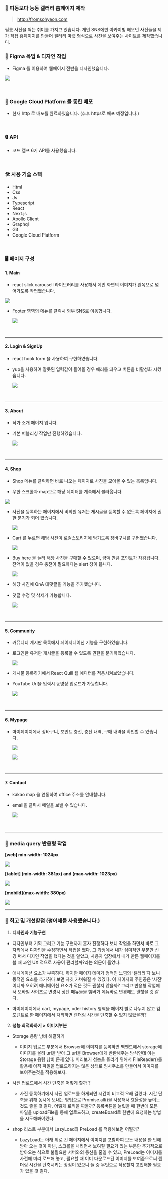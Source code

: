 ### 🌱 피동보다 능동 갤러리 홈페이지 제작

> http://fromsohyeon.com

필름 사진을 찍는 취미를 가지고 있습니다. 개인 SNS에만 아카이빙 해오던 사진들을 제가 직접 홈페이지를 만들어 갤러리 마켓 형식으로 사진을 보여주는 사이트를 제작했습니다.

### 🎨 Figma 목업 & 디자인 작업

- Figma 를 이용하여 웹페이지 전반을 디자인했습니다.

![](https://velog.velcdn.com/images/hjthgus777/post/95923b00-f6b5-4d5a-b467-7103da9bd293/image.png)

<br>

### 📡 Google Cloud Platform 를 통한 배포

- 현재 http 로 배포를 완료하였습니다. (추후 https로 배포 예정입니다.)

<br>

### 🔒 API

- 코드 캠프 6기 API를 사용했습니다.

<br>

### 🛠 사용 기술 스택

- Html
- Css
- Js
- Typescript
- React
- Next.js
- Apollo Client
- Graphql
- Git
- Google Cloud Platform

<br>

### 🖥 페이지 구성

#### 1. Main

- react slick carousell 라이브러리를 사용해서 메인 화면의 이미지가 왼쪽으로 넘어가도록 작업했습니다.

<img src="https://velog.velcdn.com/images/hjthgus777/post/57ed2f25-643c-4a8e-b491-d6a4e6cadfe9/image.gif">

- Footer 영역의 메뉴를 클릭시 외부 SNS로 이동합니다.

  ![](https://velog.velcdn.com/images/hjthgus777/post/9a949800-1b5a-439a-88e4-b8ce0222f449/image.gif)

<br>

---

#### 2. Login & SignUp

- react hook form 을 사용하여 구현하였습니다.
- yup을 사용하여 잘못된 입력값이 들어올 경우 에러를 띄우고 버튼을 비활성화 시켰습니다.

  ![](https://velog.velcdn.com/images/hjthgus777/post/f5f49e6c-08d7-4306-8f60-8ff5e68cdb52/image.gif)

<br>

---

#### 3. About

- 작가 소개 페이지 입니다.
- 기본 퍼블리싱 작업만 진행하였습니다.

  ![](https://velog.velcdn.com/images/hjthgus777/post/f49568d0-4fe8-46c4-8343-c7868d195627/image.gif)

<br>

---

#### 4. Shop

- Shop 메뉴를 클릭하면 바로 나오는 페이지로 사진을 모아볼 수 있는 목록입니다.

- 무한 스크롤과 map으로 해당 데이터를 계속해서 불러옵니다.

![](https://velog.velcdn.com/images/hjthgus777/post/bf2a1e03-5190-4108-bf5e-0552edb8f0ee/image.gif)

- 사진을 등록하는 페이지에서 비회원 유저는 게시글을 등록할 수 없도록 페이지에 권한 분기가 되어 있습니다.

  ![](https://velog.velcdn.com/images/hjthgus777/post/1e889ef3-32c3-469e-9d60-9fd47e319fe2/image.gif)

- Cart 를 누르면 해당 사진이 로컬스토리지에 담기도록 장바구니를 구현했습니다.

  ![](https://velog.velcdn.com/images/hjthgus777/post/161fba27-adcd-45b3-98c0-d5acf500dd3e/image.gif)

- Buy here 을 눌러 해당 사진을 구매할 수 있으며, 금액 만큼 포인트가 차감됩니다. 잔액이 없을 경우 충전이 필요하다는 alert 창이 뜹니다.

  ![](https://velog.velcdn.com/images/hjthgus777/post/10a3dc20-e313-4026-a484-abd702415301/image.gif)

- 해당 사진에 QnA 대댓글을 기능을 추가했습니다.
- 댓글 수정 및 삭제가 가능합니다.

  ![](https://velog.velcdn.com/images/hjthgus777/post/35020257-d12e-4507-97cd-d47822236d21/image.gif)

<br>

---

#### 5. Community

- 커뮤니티 게시판 목록에서 페이지네이션 기능을 구현하였습니다.
- 로그인한 유저만 게시글을 등록할 수 있도록 권한을 분기하였습니다.

  ![](https://velog.velcdn.com/images/hjthgus777/post/84a7d1d7-4951-4d5e-8e74-ceae6b326a6e/image.gif)

- 게시물 등록하기에서 React Quill 웹 에디터를 적용시켜보았습니다.
- YouTube Url을 입력시 동영상 업로드가 가능합니다.

  ![](https://velog.velcdn.com/images/hjthgus777/post/23aaa77b-d9a3-4e74-a2ae-c899a4095306/image.gif)

<br>

---

#### 6. Mypage

- 마이페이지에서 장바구니, 포인트 충전, 충전 내역, 구매 내역을 확인할 수 있습니다.

  ![](https://velog.velcdn.com/images/hjthgus777/post/9d368aec-8d26-44b7-9e7a-e0d1bfe2e2f4/image.gif)

  ![](https://velog.velcdn.com/images/hjthgus777/post/58ab12eb-efd8-433f-bb4e-b3e52132f67b/image.gif)

<br>

---

#### 7. Contact

- kakao map 을 연동하여 office 주소를 안내합니다.
- email을 클릭시 메일을 보낼 수 있습니다.

  ![](https://velog.velcdn.com/images/hjthgus777/post/e390b56f-f99f-4452-a024-e29ffb28a1e9/image.gif)

<br>

---

### 📱 media query 반응형 작업

**[web] min-width: 1024px**

![](https://velog.velcdn.com/images/hjthgus777/post/153c9cfc-a489-4297-8707-4436a8c72288/image.gif)

**[tablet] (min-width: 381px) and (max-width: 1023px)**

![](https://velog.velcdn.com/images/hjthgus777/post/02ff3947-c999-4b05-afd2-e2bf38081aa8/image.gif)

**[mobild](max-width: 380px)**

<img src="https://velog.velcdn.com/images/hjthgus777/post/fed49ad2-6d2c-4ef2-93f8-90e41c2c9798/image.gif">

<br>

---

### 🤔 회고 및 개선할점 (평어체를 사용했습니다.)

1. **디자인과 기능구현**

- 디자인부터 기획 그리고 기능 구현까지 혼자 진행하다 보니 작업을 하면서 바로 그 자리에서 디자인을 수정하면서 작업을 했다. 그 과정에서 내가 심미적인 부분만 신경 써서 디자인 작업을 했다는 것을 알았고, 사용자 입장에서 내가 만든 웹페이지를 볼 때 과연 UX 적으로 사용이 편리할까?라는 의문이 들었다.

- 애니메이션 요소가 부족하다. 하지만 페이지 테마가 정적인 느낌의 ‘갤러리’다 보니 동적인 요소를 추가하다 보면 자칫 가벼워질 수 있겠다. 이 페이지의 주인공은 ‘사진’ 이니까 오히려 애니메이션 요소가 적은 것도 괜찮지 않을까? 그리고 반응형 작업에서 모바일 사이즈로 변경시 상단 메뉴들을 햄버거 메뉴바로 변경해도 괜찮을 것 같다.

- 마이페이지에서 cart, mypage, oder history 영역을 페이지 별로 나누지 않고 컴포넌트로 한 페이지에서 처리하면 렌더링 시간을 단축할 수 있지 않았을까?

2. **성능 최적화하기 > 이미지부분**

- Storage 용량 낭비 해결하기
  - 이미지 업로드 부분에서 Browser에 이미지를 등록하면 백엔드에서 storage에 이미지를 올려 url을 받아 그 url을 Browser에게 반환해주는 방식인데 이는 Storage 용량 낭비 문제 있다. 미리보기 성능을 올리기 위해서 FileReader()를 활용해 아직 파일을 업로드하지는 않은 상태로 임시주소를 만들어서 이미지를 보여주는것을 적용해보자.
- 사진 업로드에서 시간 단축은 어떻게 할까 ?

  - 사진 등록하기에서 사진 업로드를 하게되면 시간이 비교적 오래 걸렸다. 시간 단축을 위해 동시에 보내는 방법으로 Promise.all()을 사용해서 효율성을 높이는 것도 좋을 것 같다. 어떻게 로직을 짜볼까? 등록버튼을 눌렀을 때 한번에 모든 파일을 uploadFile을 통해 업로드하고, createBoard로 한번에 요청하는 방법을 시도해봐야겠다.

- shop 리스트 부분에서 LazyLoad와 PreLoad 를 적용해보면 어떨까?
  - LazyLoad는 아래 위로 긴 페이지에서 이미지를 포함하여 모든 내용을 한 번에 받아 오는 것이 아닌, 스크롤을 내리면서 보여질 필요가 있는 부분만 추가적으로 받아오는 식으로 불필요한 서버와의 통신을 줄일 수 있고, PreLoad는 이미지를 사전에 미리 로드해 놓고, 필요할 때 이미 다운로드된 이미지를 보여줌으로써 렌더링 시간을 단축시키는 장점이 있으니 둘 중 무엇으로 적용할지 고민해볼 필요가 있을 것 같다.
